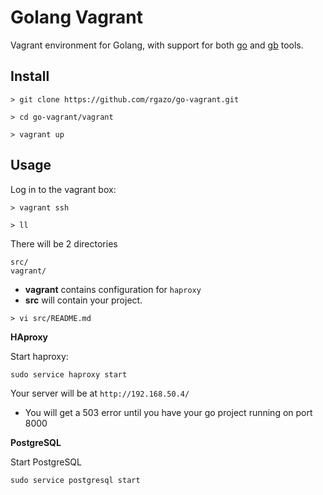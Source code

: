 # Golang Vagrant

Vagrant environment for Golang, with support for both [go](http://golang.org/doc/install) and [gb](https://github.com/constabulary/gb) tools.

## Install
```
> git clone https://github.com/rgazo/go-vagrant.git

> cd go-vagrant/vagrant

> vagrant up
```

## Usage

Log in to the vagrant box:
```
> vagrant ssh

> ll
```

There will be 2 directories
```
src/
vagrant/
```

* **vagrant** contains configuration for `haproxy`
* **src** will contain your project.

```
> vi src/README.md
```

**HAproxy**

Start haproxy:
```
sudo service haproxy start
```
Your server will be at `http://192.168.50.4/`
* You will get a 503 error until you have your go project running on port 8000

**PostgreSQL**

Start PostgreSQL
```
sudo service postgresql start
```
